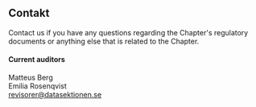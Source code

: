 ## Contakt

Contact us if you have any questions regarding the Chapter's regulatory documents or anything else that is related to the Chapter.

#### Current auditors

Matteus Berg</br>
Emilia Rosenqvist</br>
[revisorer@datasektionen.se](mailto:revisorer@datasektionen.se)


